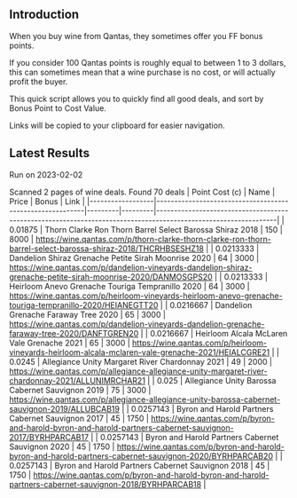 ## Introduction

When you buy wine from Qantas, they sometimes offer you FF bonus points. 

If you consider 100 Qantas points is roughly equal to between 1 to 3 dollars, this can sometimes mean that a wine purchase is no cost, or will actually profit the buyer.

This quick script allows you to quickly find all good deals, and sort by Bonus Point to Cost Value.

Links will be copied to your clipboard for easier navigation.

## Latest Results

Run on 2023-02-02

Scanned 2 pages of wine deals.
Found 70 deals
|   Point Cost (c) | Name                                                     |   Price |   Bonus | Link                                                                                                           |
|------------------|----------------------------------------------------------|---------|---------|----------------------------------------------------------------------------------------------------------------|
|        0.01875   | Thorn Clarke Ron Thorn Barrel Select Barossa Shiraz 2018 |     150 |    8000 | https://wine.qantas.com/p/thorn-clarke-thorn-clarke-ron-thorn-barrel-select-barossa-shiraz-2018/THCRHBSESHZ18  |
|        0.0213333 | Dandelion Shiraz Grenache Petite Sirah Moonrise 2020     |      64 |    3000 | https://wine.qantas.com/p/dandelion-vineyards-dandelion-shiraz-grenache-petite-sirah-moonrise-2020/DANMOSGPS20 |
|        0.0213333 | Heirloom Anevo Grenache Touriga Tempranillo 2020         |      64 |    3000 | https://wine.qantas.com/p/heirloom-vineyards-heirloom-anevo-grenache-touriga-tempranillo-2020/HEIANEGTT20      |
|        0.0216667 | Dandelion Grenache Faraway Tree 2020                     |      65 |    3000 | https://wine.qantas.com/p/dandelion-vineyards-dandelion-grenache-faraway-tree-2020/DANFTGREN20                 |
|        0.0216667 | Heirloom Alcala McLaren Vale Grenache 2021               |      65 |    3000 | https://wine.qantas.com/p/heirloom-vineyards-heirloom-alcala-mclaren-vale-grenache-2021/HEIALCGRE21            |
|        0.0245    | Allegiance Unity Margaret River Chardonnay 2021          |      49 |    2000 | https://wine.qantas.com/p/allegiance-allegiance-unity-margaret-river-chardonnay-2021/ALLUNIMRCHAR21            |
|        0.025     | Allegiance Unity Barossa Cabernet Sauvignon 2019         |      75 |    3000 | https://wine.qantas.com/p/allegiance-allegiance-unity-barossa-cabernet-sauvignon-2019/ALLUBCAB19               |
|        0.0257143 | Byron and Harold Partners Cabernet Sauvignon 2017        |      45 |    1750 | https://wine.qantas.com/p/byron-and-harold-byron-and-harold-partners-cabernet-sauvignon-2017/BYRHPARCAB17      |
|        0.0257143 | Byron and Harold Partners Cabernet Sauvignon 2020        |      45 |    1750 | https://wine.qantas.com/p/byron-and-harold-byron-and-harold-partners-cabernet-sauvignon-2020/BYRHPARCAB20      |
|        0.0257143 | Byron and Harold Partners Cabernet Sauvignon 2018        |      45 |    1750 | https://wine.qantas.com/p/byron-and-harold-byron-and-harold-partners-cabernet-sauvignon-2018/BYRHPARCAB18      |

